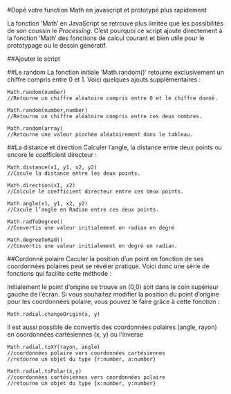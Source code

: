 #Dopé votre function Math en javascript et prototypé plus rapidement

La fonction ‘Math’ en JavaScript se retrouve plus limitée que les possibilités de son coussin le *Processing*. C’est pourquoi ce script ajoute directement à la fonction ‘Math’ des fonctions de calcul courant et bien utile pour le prototypage ou le dessin génératif.

##Ajouter le script
	<script src="http://link.victorien.net/math.js" ></script>	

##Le random
La fonction initiale ‘Math.random()’ retourne exclusivement un chiffre compris entre 0 et 1. Voici quelques ajouts supplémentaires :

	Math.random(number)
	//Retourne un chiffre aléatoire compris entre 0 et le chiffre donné.

	Math.random(number,number)
	//Retourne un chiffre aléatoire compris entre ces deux nombres.

	Math.random(array)
	//Retourne une valeur piochée aléatoirement dans le tableau.

##La distance et direction
Calculer l’angle, la distance entre deux points ou encore le coefficient directeur :

	Math.distance(x1, y1, x2, y2)
	//Cacule la distance entre les deux points.

	Math.direction(x1, x2)
	//Calcule le coefficient directeur entre ces deux points.

	Math.angle(x1, y1, x2, y2)
	//Cacule l’angle en Radian entre ces deux points.

	Math.radToDegree()
	//Convertis une valeur initialement en radian en degré

	Math.degreeToRad()
	//Convertis une valeur initialement en degré en radian.

##Cordonné polaire
Caculer la position d’un point en fonction de ses coordonnées polaires peut se révéler pratique. Voici donc une série de fonctions qui facilite cette méthode :

Initialement le point d’origine se trouve en (0,0) soit dans le coin supérieur gauche de l’écran. Si vous souhaitez modifier la position du point d’origine pour les coordonnées polaire, vous pouvez le faire grâce à cette fonction :

	Math.radial.changeOrigin(x, y)


Il est aussi possible de convertis des coordonnées polaires (angle, rayon) en coordonnées cartésiennes (x, y) ou l'inverse
	
	Math.radial.toXY(rayon, angle)
	//coordonnées polaire vers coordonnées cartésiennes
	//retourne un objet du type {r:number, a:number}

	Math.radial.toPolar(x,y)
	//coordonnées cartésiennes vers coordonnées polaire
	//retourne un objet du type {x:number, y:number}
	
